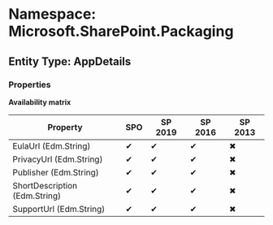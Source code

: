 # Namespace: Microsoft.SharePoint.Packaging
## Entity Type: AppDetails

### Properties

**Availability matrix**

Property | SPO | SP 2019 | SP 2016 | SP 2013
----------|-----|---------|---------|--------
EulaUrl (Edm.String) | ✔ | ✔ | ✔ | ✖
PrivacyUrl (Edm.String) | ✔ | ✔ | ✔ | ✖
Publisher (Edm.String) | ✔ | ✔ | ✔ | ✖
ShortDescription (Edm.String) | ✔ | ✔ | ✔ | ✖
SupportUrl (Edm.String) | ✔ | ✔ | ✔ | ✖

